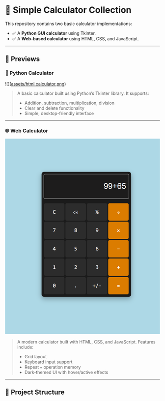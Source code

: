 # 🧮 Simple Calculator Collection

This repository contains two basic calculator implementations:

- ✅ A **Python GUI calculator** using Tkinter.
- ✅ A **Web-based calculator** using HTML, CSS, and JavaScript.

---

## 📸 Previews

### 🐍 Python Calculator

![]([assets/html calculator.png](https://github.com/HarshanaJayasekara/Calculator/blob/main/assets/html_calculator.png))

> A basic calculator built using Python’s Tkinter library. It supports:
> - Addition, subtraction, multiplication, division
> - Clear and delete functionality
> - Simple, desktop-friendly interface

---

### 🌐 Web Calculator

![HTML Calculator](assets/html_calculator.png)

> A modern calculator built with HTML, CSS, and JavaScript. Features include:
> - Grid layout
> - Keyboard input support
> - Repeat `=` operation memory
> - Dark-themed UI with hover/active effects

---

## 📁 Project Structure

